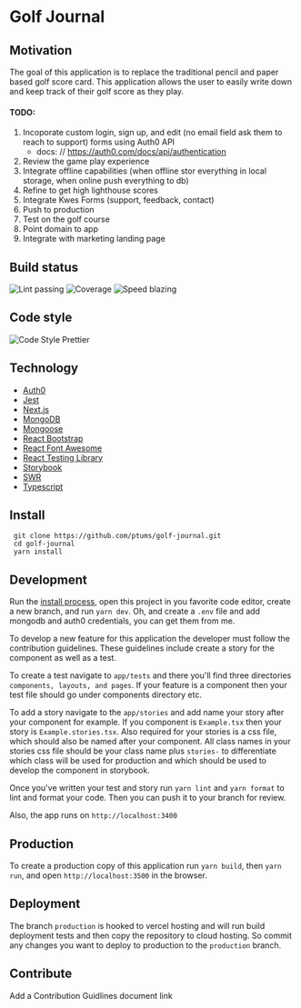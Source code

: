 # Golf Journal

## Motivation

The goal of this application is to replace the traditional pencil and paper based golf score card. This application allows the user to easily write down and keep track of their golf score as they play.

#### TODO:

1. Incoporate custom login, sign up, and edit (no email field ask them to reach to support) forms using Auth0 API
   - docs: // https://auth0.com/docs/api/authentication
2. Review the game play experience
3. Integrate offline capabilities (when offline stor everything in local storage, when online push everything to db)
4. Refine to get high lighthouse scores
5. Integrate Kwes Forms (support, feedback, contact)
6. Push to production
7. Test on the golf course
8. Point domain to app
9. Integrate with marketing landing page

## Build status

![Lint passing](https://camo.githubusercontent.com/df0f65b2d0e7a0448dd50abbc3b4364dc971533f/68747470733a2f2f696d672e736869656c64732e696f2f6769746875622f776f726b666c6f772f7374617475732f70726574746965722f70726574746965722f4c696e743f6c6162656c3d4c696e74267374796c653d666c61742d737175617265)
![Coverage](https://camo.githubusercontent.com/facfcb6afd684d2c9701c7d6add65f391fdf86fc/68747470733a2f2f696d672e736869656c64732e696f2f636f6465636f762f632f6769746875622f6477796c2f686170692d617574682d6a7774322e7376673f6d61784167653d32353932303030)
![Speed blazing](https://camo.githubusercontent.com/c0d653f4e211ffff68800215f80fb458e25ae6f0/68747470733a2f2f696d672e736869656c64732e696f2f62616467652f73706565642d626c617a696e672532302546302539462539342541352d627269676874677265656e2e7376673f7374796c653d666c61742d737175617265)

## Code style

![Code Style Prettier](https://camo.githubusercontent.com/687a8ae8d15f9409617d2cc5a30292a884f6813a/68747470733a2f2f696d672e736869656c64732e696f2f62616467652f636f64655f7374796c652d70726574746965722d6666363962342e7376673f7374796c653d666c61742d737175617265)

## Technology

- [Auth0](https://auth0.com/)
- [Jest](https://jestjs.io/)
- [Next.js](https://nextjs.org/)
- [MongoDB](https://www.mongodb.com/)
- [Mongoose](https://mongoosejs.com/)
- [React Bootstrap](https://react-bootstrap.netlify.app)
- [React Font Awesome](https://github.com/FortAwesome/react-fontawesome)
- [React Testing Library](https://testing-library.com/)
- [Storybook](https://storybook.js.org/)
- [SWR](https://github.com/vercel/swr)
- [Typescript](https://www.typescriptlang.org/)

## Install

```
 git clone https://github.com/ptums/golf-journal.git
 cd golf-journal
 yarn install
```

## Development

Run the [install process](#install), open this project in you favorite code editor, create a new branch, and run `yarn dev`. Oh, and create a `.env` file and add mongodb and auth0 credentials, you can get them from me.

To develop a new feature for this application the developer must follow the contribution guidelines. These guidelines include create a story for the component as well as a test.

To create a test navigate to `app/tests` and there you'll find three directories `components, layouts, and pages`. If your feature is a component then your test file should go under components directory etc.

To add a story navigate to the `app/stories` and add name your story after your component for example. If you component is `Example.tsx` then your story is `Example.stories.tsx`. Also required for your stories is a css file, which should also be named after your component. All class names in your stories css file should be your class name plus `stories-` to differentiate which class will be used for production and which should be used to develop the component in storybook.

Once you've written your test and story run `yarn lint` and `yarn format` to lint and format your code. Then you can push it to your branch for review.

Also, the app runs on `http://localhost:3400`

## Production

To create a production copy of this application run `yarn build`, then `yarn run`, and open `http://localhost:3500` in the browser.

## Deployment

The branch `production` is hooked to vercel hosting and will run build deployment tests and then copy the repository to cloud hosting. So commit any changes you want to deploy to production to the `production` branch.

## Contribute

Add a Contribution Guidlines document link

